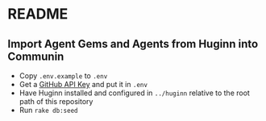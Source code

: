 # README

## Import Agent Gems and Agents from Huginn into Communin

* Copy `.env.example` to `.env`
* Get a [GitHub API Key](https://github.com/settings/tokens) and put it in `.env`
* Have Huginn installed and configured in `../huginn` relative to the root path of this repository
* Run `rake db:seed`
